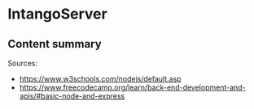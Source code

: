 # IntangoServer

## Content summary




Sources:
- https://www.w3schools.com/nodejs/default.asp
- https://www.freecodecamp.org/learn/back-end-development-and-apis/#basic-node-and-express